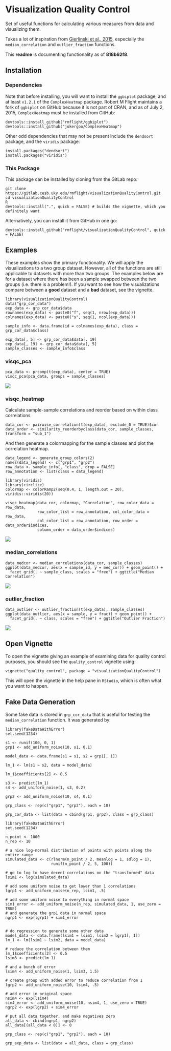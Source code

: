Visualization Quality Control
=============================

Set of useful functions for calculating various measures from data and
visualizing them.

Takes a lot of inspiration from [Gierlinski et al.,
2015](https://dx.doi.org/10.1093/bioinformatics/btv425), especially the
`median_correlation` and `outlier_fraction` functions.

This **readme** is documenting functionality as of **818b62f8**.

Installation
------------

### Dependencies

Note that before installing, you will want to install the `ggbiplot`
package, and at least `v1.2.1` of the `ComplexHeatmap` package. Robert M
Flight maintains a fork of `ggbiplot` on GitHub because it is not part
of CRAN, and as of July 2, 2015, `ComplexHeatmap` must be installed from
GitHub:

    devtools::install_github("rmflight/ggbiplot")
    devtools::install_github("jokergoo/ComplexHeatmap")

Other odd dependencies that may not be present include the `dendsort`
package, and the `viridis` package:

    install.packages("dendsort")
    install.packages("viridis")

### This Package

This package can be installed by cloning from the GitLab repo:

    git clone https://gitlab.cesb.uky.edu/rmflight/visualizationQualityControl.git
    cd visualizationQualityControl
    R
    devtools::install(".", quick = FALSE) # builds the vignette, which you definitely want

Alternatively, you can install it from GitHub in one go:

    devtools::install_github("rmflight/visualizationQualityControl", quick = FALSE)

Examples
--------

These examples show the primary functionality. We will apply the
visualizations to a two group dataset. However, all of the functions are
still applicable to datasets with more than two groups. The examples
below are for a dataset where there has been a sample swapped between
the two groups (i.e. there is a problem!). If you want to see how the
visualizations compare between a **good** dataset and a **bad** dataset,
see the vignette.

    library(visualizationQualityControl)
    data("grp_cor_data")
    exp_data <- grp_cor_data$data
    rownames(exp_data) <- paste0("f", seq(1, nrow(exp_data)))
    colnames(exp_data) <- paste0("s", seq(1, ncol(exp_data)))

    sample_info <- data.frame(id = colnames(exp_data), class = grp_cor_data$class)

    exp_data[, 5] <- grp_cor_data$data[, 19]
    exp_data[, 19] <- grp_cor_data$data[, 5]
    sample_classes <- sample_info$class

### visqc\_pca

    pca_data <- prcomp(t(exp_data), center = TRUE)
    visqc_pca(pca_data, groups = sample_classes)

![](README_files/figure-markdown_strict/do_pca-1.png)<!-- -->

### visqc\_heatmap

Calculate sample-sample correlations and reorder based on within class
correlations

    data_cor <- pairwise_correlation(t(exp_data), exclude_0 = TRUE)$cor
    data_order <- similarity_reorderbyclass(data_cor, sample_classes, transform = "sub_1")

And then generate a colormapping for the sample classes and plot the
correlation heatmap.

    data_legend <- generate_group_colors(2)
    names(data_legend) <- c("grp1", "grp2")
    row_data <- sample_info[, "class", drop = FALSE]
    row_annotation <- list(class = data_legend)

    library(viridis)
    library(circlize)
    colormap <- colorRamp2(seq(0.4, 1, length.out = 20), viridis::viridis(20))

    visqc_heatmap(data_cor, colormap, "Correlation", row_color_data = row_data,
                  row_color_list = row_annotation, col_color_data = row_data,
                  col_color_list = row_annotation, row_order = data_order$indices,
                  column_order = data_order$indices)

![](README_files/figure-markdown_strict/colormapandheatmap-1.png)<!-- -->

### median\_correlations

    data_medcor <- median_correlations(data_cor, sample_classes)
    ggplot(data_medcor, aes(x = sample_id, y = med_cor)) + geom_point() + 
      facet_grid(. ~ sample_class, scales = "free") + ggtitle("Median Correlation")

![](README_files/figure-markdown_strict/median_correlations-1.png)<!-- -->

### outlier\_fraction

    data_outlier <- outlier_fraction(t(exp_data), sample_classes)
    ggplot(data_outlier, aes(x = sample, y = frac)) + geom_point() + 
      facet_grid(. ~ class, scales = "free") + ggtitle("Outlier Fraction")

![](README_files/figure-markdown_strict/outlier_fraction-1.png)<!-- -->

Open Vignette
-------------

To open the vignette giving an example of examining data for quality
control purposes, you should see the `quality_control` vignette using:

    vignette("quality_control", package = "visualizationQualityControl")

This will open the vignette in the help pane in `RStudio`, which is
often what you want to happen.

Fake Data Generation
--------------------

Some fake data is stored in `grp_cor_data` that is useful for testing
the `median_correlation` function. It was generated by:

    library(fakeDataWithError)
    set.seed(1234)

    s1 <- runif(100, 0, 1)
    grp1 <- add_uniform_noise(10, s1, 0.1)

    model_data <- data.frame(s1 = s1, s2 = grp1[, 1])

    lm_1 <- lm(s1 ~ s2, data = model_data)

    lm_1$coefficients[2] <- 0.5

    s3 <- predict(lm_1)
    s4 <- add_uniform_noise(1, s3, 0.2)

    grp2 <- add_uniform_noise(10, s4, 0.1)

    grp_class <- rep(c("grp1", "grp2"), each = 10)

    grp_cor_data <- list(data = cbind(grp1, grp2), class = grp_class)

    library(fakeDataWithError)
    set.seed(1234)

    n_point <- 1000
    n_rep <- 10

    # a nice log-normal distribution of points with points along the entire range
    simulated_data <- c(rlnorm(n_point / 2, meanlog = 1, sdlog = 1),
                        runif(n_point / 2, 5, 100))

    # go to log to have decent correlations on the "transformed" data
    lsim1 <- log(simulated_data)

    # add some uniform noise to get lower than 1 correlations
    lgrp1 <- add_uniform_noise(n_rep, lsim1, .5)

    # add some uniform noise to everything in normal space
    sim1_error <- add_uniform_noise(n_rep, simulated_data, 1, use_zero = TRUE)
    # and generate the grp1 data in normal space
    ngrp1 <- exp(lgrp1) + sim1_error


    # do regression to generate some other data
    model_data <- data.frame(lsim1 = lsim1, lsim2 = lgrp1[, 1])
    lm_1 <- lm(lsim1 ~ lsim2, data = model_data)

    # reduce the correlation between them
    lm_1$coefficients[2] <- 0.5
    lsim3 <- predict(lm_1)

    # and a bunch of error
    lsim4 <- add_uniform_noise(1, lsim3, 1.5)

    # create group with added error to reduce correlation from 1
    lgrp2 <- add_uniform_noise(10, lsim4, .5)

    # add error in original space
    nsim4 <- exp(lsim4)
    sim4_error <- add_uniform_noise(10, nsim4, 1, use_zero = TRUE)
    ngrp2 <- exp(lgrp2) + sim4_error

    # put all data together, and make negatives zero
    all_data <- cbind(ngrp1, ngrp2)
    all_data[(all_data < 0)] <- 0

    grp_class <- rep(c("grp1", "grp2"), each = 10)

    grp_exp_data <- list(data = all_data, class = grp_class)
